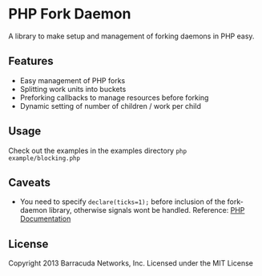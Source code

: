 # PHP Fork Daemon
A library to make setup and management of forking daemons in PHP easy.

## Features
-   Easy management of PHP forks
-   Splitting work units into buckets
-   Preforking callbacks to manage resources before forking
-   Dynamic setting of number of children / work per child

## Usage
Check out the examples in the examples directory
``php example/blocking.php``

## Caveats
-	You need to specify ``declare(ticks=1);`` before inclusion of the fork-daemon library, otherwise signals wont be handled. Reference: [PHP Documentation](http://us3.php.net/manual/en/control-structures.declare.php#control-structures.declare.ticks)

## License
Copyright 2013 Barracuda Networks, Inc.
Licensed under the MIT License
